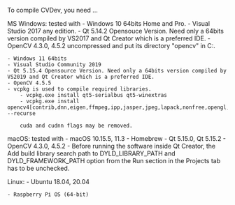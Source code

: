 To compile CVDev, you need ...


MS Windows: tested with
    - Windows 10 64bits Home and Pro.
    - Visual Studio 2017 any edition.
    - Qt 5.14.2 Opensouce Version. Need only a 64bits version compiled by VS2017 and Qt Creator which is a preferred IDE.
    - OpenCV 4.3.0, 4.5.2 uncompressed and put its directory "opencv" in C:.

    - Windows 11 64bits
    - Visual Studio Community 2019
    - Qt 5.15.4 Opensource Version. Need only a 64bits version compiled by VS2019 and Qt Creator which is a preferred IDE.
    - OpenCV 4.5.5
    - vcpkg is used to compile required libraries.
        - vcpkg.exe install qt5-serialbus qt5-winextras
        - vcpkg.exe install opencv4[contrib,dnn,eigen,ffmpeg,ipp,jasper,jpeg,lapack,nonfree,opengl,openmp,png,qt,sfm,tbb,quirc,tiff,webp,cuda,cudnn] --recurse
        
        cuda and cudnn flags may be removed.

macOS: tested with
    - macOS 10.15.5, 11.3
    - Homebrew
        - Qt 5.15.0, Qt 5.15.2
        - OpenCV 4.3.0, 4.5.2
    - Before running the software inside Qt Creator, the Add build library search path to DYLD_LIBRARY_PATH and DYLD_FRAMEWORK_PATH option from the Run section in the Projects tab has to be unchecked.

Linux:
    - Ubuntu 18.04, 20.04
    
    - Raspberry Pi OS (64-bit)

